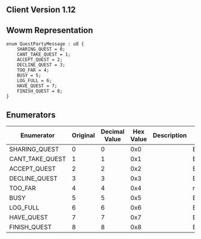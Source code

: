 ## Client Version 1.12

## Wowm Representation
```rust,ignore
enum QuestPartyMessage : u8 {
    SHARING_QUEST = 0;    
    CANT_TAKE_QUEST = 1;    
    ACCEPT_QUEST = 2;    
    DECLINE_QUEST = 3;    
    TOO_FAR = 4;    
    BUSY = 5;    
    LOG_FULL = 6;    
    HAVE_QUEST = 7;    
    FINISH_QUEST = 8;    
}

```
## Enumerators
| Enumerator | Original | Decimal Value | Hex Value | Description | Comment |
| --------- | -------- | ------------- | --------- | ----------- | ------- |
| SHARING_QUEST | 0 | 0 | 0x0 |  | ERR_QUEST_PUSH_SUCCESS_S |
| CANT_TAKE_QUEST | 1 | 1 | 0x1 |  | ERR_QUEST_PUSH_INVALID_S |
| ACCEPT_QUEST | 2 | 2 | 0x2 |  | ERR_QUEST_PUSH_ACCEPTED_S |
| DECLINE_QUEST | 3 | 3 | 0x3 |  | ERR_QUEST_PUSH_DECLINED_S |
| TOO_FAR | 4 | 4 | 0x4 |  | removed in 3.x |
| BUSY | 5 | 5 | 0x5 |  | ERR_QUEST_PUSH_BUSY_S |
| LOG_FULL | 6 | 6 | 0x6 |  | ERR_QUEST_PUSH_LOG_FULL_S |
| HAVE_QUEST | 7 | 7 | 0x7 |  | ERR_QUEST_PUSH_ONQUEST_S |
| FINISH_QUEST | 8 | 8 | 0x8 |  | ERR_QUEST_PUSH_ALREADY_DONE_S |
